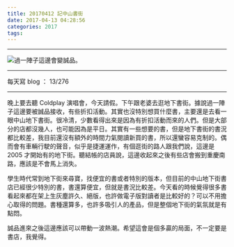 ```yaml
---
title: 20170412 記中山書街
date: 2017-04-13 04:28:56
categories: 2017
tags:
---
```


---

![過一陣子這邊會變誠品。](https://c1.staticflickr.com/3/2929/33958246206_e1f69d636c.jpg)

---

每天寫 blog ： 13/276

---

晚上要去聽 Coldplay 演唱會，今天請假。下午跟老婆去逛地下書街。據說過一陣子這邊要被誠品接收，有些折扣活動。其實也沒特別想買什麼書，主要還是去看一眼中山地下書街。很冷清，少數看得出來是因為有折扣活動而來的人們。但是大部分的店都沒幾人，也可能因為是平日。其實有一些想要的書，但是地下書街的書況都比較差，我目前還沒有額外的時間力氣閱讀新買的書，所以還蠻容易克制的。偶而會有車輛行駛的聲音，似乎是捷運運作，有個逛街的路人跟我們說，這邊是 2005 才開始有的地下街。聽結帳的店員說，這邊收起來之後有些店會搬到重慶南路，應該是不會馬上消失。

<!-- more -->

學生時代常到地下街來尋寶，找便宜的書或者特別的版本，但目前的中山地下街書店已經很少特別的書，書還算便宜，但就是書況比較差。今天看的時候覺得很多書看起來都在架上生灰塵許久、絕版，也許做電子版對讀者是比較好的？可以不用擔心取得的問題。書種還算多，也許多吸引人的產品，但是整個地下街的氣氛就是有點悶。

誠品進來之後這邊應該可以帶動一波熱潮。希望這會是個多贏的局面，不一定要是書店，我覺得。
